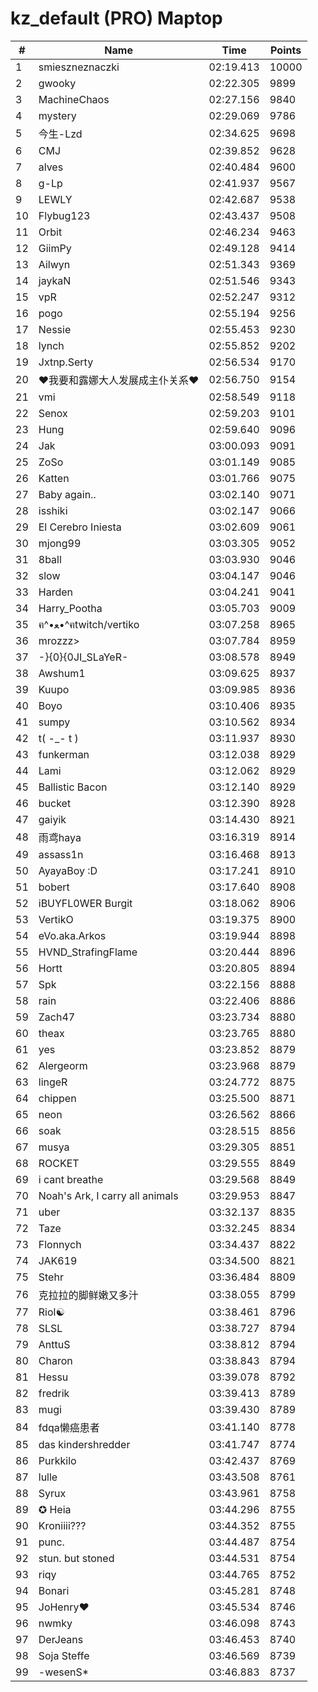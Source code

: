 # kz_default (PRO) Maptop

|  # | Name | Time | Points |
|-------------- | -------------- | -------------- | -------------- | 
| 1 | smieszneznaczki | 02:19.413 | 10000 | 
| 2 | gwooky | 02:22.305 | 9899 | 
| 3 | MachineChaos | 02:27.156 | 9840 | 
| 4 | mystery | 02:29.069 | 9786 | 
| 5 | 今生-Lzd | 02:34.625 | 9698 | 
| 6 | CMJ | 02:39.852 | 9628 | 
| 7 | alves | 02:40.484 | 9600 | 
| 8 | g-Lp | 02:41.937 | 9567 | 
| 9 | LEWLY | 02:42.687 | 9538 | 
| 10 | Flybug123 | 02:43.437 | 9508 | 
| 11 | Orbit | 02:46.234 | 9463 | 
| 12 | GiimPy | 02:49.128 | 9414 | 
| 13 | Ailwyn | 02:51.343 | 9369 | 
| 14 | jaykaN | 02:51.546 | 9343 | 
| 15 | vpR | 02:52.247 | 9312 | 
| 16 | pogo | 02:55.194 | 9256 | 
| 17 | Nessie | 02:55.453 | 9230 | 
| 18 | lynch | 02:55.852 | 9202 | 
| 19 | Jxtnp.Serty | 02:56.534 | 9170 | 
| 20 | ❤我要和露娜大人发展成主仆关系❤ | 02:56.750 | 9154 | 
| 21 | vmi | 02:58.549 | 9118 | 
| 22 | Senox | 02:59.203 | 9101 | 
| 23 | Hung | 02:59.640 | 9096 | 
| 24 | Jak | 03:00.093 | 9091 | 
| 25 | ZoSo | 03:01.149 | 9085 | 
| 26 | Katten | 03:01.766 | 9075 | 
| 27 | Baby again.. | 03:02.140 | 9071 | 
| 28 | isshiki | 03:02.147 | 9066 | 
| 29 | El Cerebro Iniesta | 03:02.609 | 9061 | 
| 30 | mjong99 | 03:03.305 | 9052 | 
| 31 | 8ball | 03:03.930 | 9046 | 
| 32 | slow | 03:04.147 | 9046 | 
| 33 | Harden | 03:04.241 | 9041 | 
| 34 | Harry_Pootha | 03:05.703 | 9009 | 
| 35 | ฅ^•ﻌ•^ฅtwitch/vertiko | 03:07.258 | 8965 | 
| 36 | mrozzz> | 03:07.784 | 8959 | 
| 37 | -}{0}{0JI_SLaYeR- | 03:08.578 | 8949 | 
| 38 | Awshum1 | 03:09.625 | 8937 | 
| 39 | Kuupo | 03:09.985 | 8936 | 
| 40 | Boyo | 03:10.406 | 8935 | 
| 41 | sumpy | 03:10.562 | 8934 | 
| 42 | t( -_- t ) | 03:11.937 | 8930 | 
| 43 | funkerman | 03:12.038 | 8929 | 
| 44 | Lami | 03:12.062 | 8929 | 
| 45 | Ballistic Bacon | 03:12.140 | 8929 | 
| 46 | bucket | 03:12.390 | 8928 | 
| 47 | gaiyik | 03:14.430 | 8921 | 
| 48 | 雨鸢haya | 03:16.319 | 8914 | 
| 49 | assass1n | 03:16.468 | 8913 | 
| 50 | AyayaBoy :D | 03:17.241 | 8910 | 
| 51 | bobert | 03:17.640 | 8908 | 
| 52 | iBUYFL0WER Burgit | 03:18.062 | 8906 | 
| 53 | VertikO | 03:19.375 | 8900 | 
| 54 | eVo.aka.Arkos | 03:19.944 | 8898 | 
| 55 | HVND_StrafingFlame | 03:20.444 | 8896 | 
| 56 | Hortt | 03:20.805 | 8894 | 
| 57 | Spk | 03:22.156 | 8888 | 
| 58 | rain | 03:22.406 | 8886 | 
| 59 | Zach47 | 03:23.734 | 8880 | 
| 60 | theax | 03:23.765 | 8880 | 
| 61 | yes | 03:23.852 | 8879 | 
| 62 | Alergeorm | 03:23.968 | 8879 | 
| 63 | lingeR | 03:24.772 | 8875 | 
| 64 | chippen | 03:25.500 | 8871 | 
| 65 | neon | 03:26.562 | 8866 | 
| 66 | soak | 03:28.515 | 8856 | 
| 67 | musya | 03:29.305 | 8851 | 
| 68 | ROCKET | 03:29.555 | 8849 | 
| 69 | i cant breathe | 03:29.568 | 8849 | 
| 70 | Noah's Ark, I carry all animals | 03:29.953 | 8847 | 
| 71 | uber | 03:32.137 | 8835 | 
| 72 | Taze | 03:32.245 | 8834 | 
| 73 | Flonnych | 03:34.437 | 8822 | 
| 74 | JAK619 | 03:34.500 | 8821 | 
| 75 | Stehr | 03:36.484 | 8809 | 
| 76 | 克拉拉的脚鲜嫩又多汁 | 03:38.055 | 8799 | 
| 77 | Riol☯ | 03:38.461 | 8796 | 
| 78 | SLSL | 03:38.727 | 8794 | 
| 79 | AnttuS | 03:38.812 | 8794 | 
| 80 | Charon | 03:38.843 | 8794 | 
| 81 | Hessu | 03:39.078 | 8792 | 
| 82 | fredrik | 03:39.413 | 8789 | 
| 83 | mugi | 03:39.430 | 8789 | 
| 84 | fdqa懒癌患者 | 03:41.140 | 8778 | 
| 85 | das kindershredder | 03:41.747 | 8774 | 
| 86 | Purkkilo | 03:42.437 | 8769 | 
| 87 | lulle | 03:43.508 | 8761 | 
| 88 | Syrux | 03:43.961 | 8758 | 
| 89 | ✪ Heia | 03:44.296 | 8755 | 
| 90 | Kroniiii??? | 03:44.352 | 8755 | 
| 91 | punc. | 03:44.487 | 8754 | 
| 92 | stun. but stoned | 03:44.531 | 8754 | 
| 93 | riqy | 03:44.765 | 8752 | 
| 94 | Bonari | 03:45.281 | 8748 | 
| 95 | JoHenry❤ | 03:45.534 | 8746 | 
| 96 | nwmky | 03:46.098 | 8743 | 
| 97 | DerJeans | 03:46.453 | 8740 | 
| 98 | Soja Steffe | 03:46.569 | 8739 | 
| 99 | -wesenS* | 03:46.883 | 8737 | 

